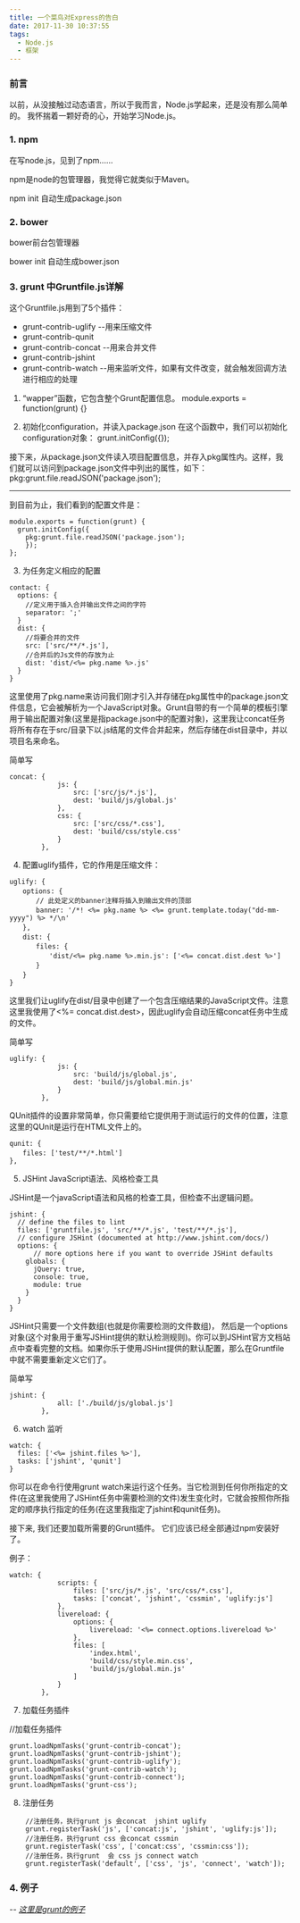 ```yaml
---
title: 一个菜鸟对Express的告白
date: 2017-11-30 10:37:55
tags:
  - Node.js
  - 框架
---
```


### 前言

以前，从没接触过动态语言，所以于我而言，Node.js学起来，还是没有那么简单的。
我怀揣着一颗好奇的心，开始学习Node.js。

<!-- more -->

### 1. npm

在写node.js，见到了npm......

npm是node的包管理器，我觉得它就类似于Maven。

npm init 自动生成package.json

### 2. bower

bower前台包管理器

bower init 自动生成bower.json

### 3. grunt 中Gruntfile.js详解

这个Gruntfile.js用到了5个插件：
* grunt-contrib-uglify  --用来压缩文件
* grunt-contrib-qunit   
* grunt-contrib-concat  --用来合并文件
* grunt-contrib-jshint  
* grunt-contrib-watch   --用来监听文件，如果有文件改变，就会触发回调方法进行相应的处理

1. “wapper”函数，它包含整个Grunt配置信息。
module.exports = function(grunt) {}

2. 初始化configuration，并读入package.json
在这个函数中，我们可以初始化configuration对象：
  grunt.initConfig({});

接下来，从package.json文件读入项目配置信息，并存入pkg属性内。这样，我们就可以访问到package.json文件中列出的属性，如下：
pkg:grunt.file.readJSON('package.json');

<hr>

到目前为止，我们看到的配置文件是：
```
module.exports = function(grunt) {
  grunt.initConfig({
    pkg:grunt.file.readJSON('package.json');
    });
};
```

3. 为任务定义相应的配置

```
contact: {
  options: {
    //定义用于插入合并输出文件之间的字符
    separator: ';'
  }
  dist: {
    //将要合并的文件
    src: ['src/**/*.js'],
    //合并后的Js文件的存放为止
    dist: 'dist/<%= pkg.name %>.js'
  }
}
```
这里使用了pkg.name来访问我们刚才引入并存储在pkg属性中的package.json文件信息，它会被解析为一个JavaScript对象。Grunt自带的有一个简单的模板引擎用于输出配置对象(这里是指package.json中的配置对象)，这里我让concat任务将所有存在于src/目录下以.js结尾的文件合并起来，然后存储在dist目录中，并以项目名来命名。

简单写
```
concat: {
            js: {
                src: ['src/js/*.js'],
                dest: 'build/js/global.js'
            },
            css: {
                src: ['src/css/*.css'],
                dest: 'build/css/style.css'
            }
        },
```

4. 配置uglify插件，它的作用是压缩文件：
```
uglify: {
　　options: {
　　　　// 此处定义的banner注释将插入到输出文件的顶部
　　　　banner: '/*! <%= pkg.name %> <%= grunt.template.today("dd-mm-yyyy") %> */\n'
　　},
　　dist: {
　　　　files: {
　　　　　　'dist/<%= pkg.name %>.min.js': ['<%= concat.dist.dest %>']
　　　　}
　　}
}
```

这里我们让uglify在dist/目录中创建了一个包含压缩结果的JavaScript文件。注意这里我使用了<%= concat.dist.dest>，因此uglify会自动压缩concat任务中生成的文件。

简单写
```
uglify: {
            js: {
                src: 'build/js/global.js',
                dest: 'build/js/global.min.js'
            }
        },
```



QUnit插件的设置非常简单，你只需要给它提供用于测试运行的文件的位置，注意这里的QUnit是运行在HTML文件上的。
```
qunit: {
　　files: ['test/**/*.html']
},
```

5. JSHint JavaScript语法、风格检查工具

JSHint是一个javaScript语法和风格的检查工具，但检查不出逻辑问题。
```
jshint: {
  // define the files to lint
  files: ['gruntfile.js', 'src/**/*.js', 'test/**/*.js'],
  // configure JSHint (documented at http://www.jshint.com/docs/)
  options: {
      // more options here if you want to override JSHint defaults
    globals: {
      jQuery: true,
      console: true,
      module: true
    }
  }
}
```
JSHint只需要一个文件数组(也就是你需要检测的文件数组)， 然后是一个options对象(这个对象用于重写JSHint提供的默认检测规则)。你可以到JSHint官方文档站点中查看完整的文档。如果你乐于使用JSHint提供的默认配置，那么在Gruntfile中就不需要重新定义它们了。

简单写
```
jshint: {
            all: ['./build/js/global.js']
        },
```


6. watch 监听

```
watch: {
  files: ['<%= jshint.files %>'],
  tasks: ['jshint', 'qunit']
}
```

你可以在命令行使用grunt watch来运行这个任务。当它检测到任何你所指定的文件(在这里我使用了JSHint任务中需要检测的文件)发生变化时，它就会按照你所指定的顺序执行指定的任务(在这里我指定了jshint和qunit任务)。

接下来, 我们还要加载所需要的Grunt插件。 它们应该已经全部通过npm安装好了。

例子：
```
watch: {
            scripts: {
                files: ['src/js/*.js', 'src/css/*.css'],
                tasks: ['concat', 'jshint', 'cssmin', 'uglify:js']
            },
            livereload: {
                options: {
                    livereload: '<%= connect.options.livereload %>'
                },
                files: [
                    'index.html',
                    'build/css/style.min.css',
                    'build/js/global.min.js'
                ]
            }
        },
```

7. 加载任务插件

//加载任务插件
```
grunt.loadNpmTasks('grunt-contrib-concat');
grunt.loadNpmTasks('grunt-contrib-jshint');
grunt.loadNpmTasks('grunt-contrib-uglify');
grunt.loadNpmTasks('grunt-contrib-watch');
grunt.loadNpmTasks('grunt-contrib-connect');
grunt.loadNpmTasks('grunt-css');
```

8. 注册任务

```
    //注册任务，执行grunt js 会concat  jshint uglify
    grunt.registerTask('js', ['concat:js', 'jshint', 'uglify:js']);
    //注册任务，执行grunt css 会concat cssmin
    grunt.registerTask('css', ['concat:css', 'cssmin:css']);
    //注册任务，执行grunt  会 css js connect watch
    grunt.registerTask('default', ['css', 'js', 'connect', 'watch']);
```

### 4. 例子

*-- [这里是grunt的例子](https://github.com/huyananH/grunt_demo)*
